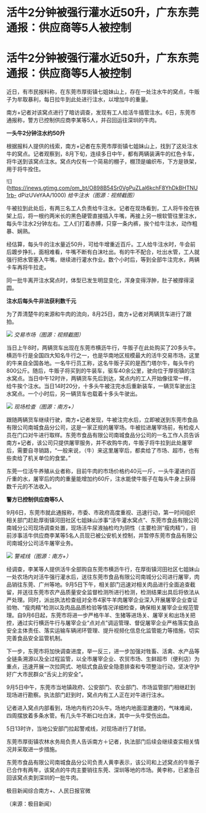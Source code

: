 # 活牛2分钟被强行灌水近50升，广东东莞通报：供应商等5人被控制

# 活牛2分钟被强行灌水近50升，广东东莞通报：供应商等5人被控制

近日，有市民报料称，在东莞市厚街镇七姐妹山上，存在一处注水牛的窝点，牛贩子为牟取暴利，每日拉牛到此处进行注水，以增加牛的重量。

南方+记者对该窝点进行了暗访调查，发现有工人给活牛插管注水。6日，东莞市通报称，警方已控制供应商李某等5人，并召回运往深圳的牛肉。

**一头牛2分钟注水约50升**

根据报料人提供的线索，南方+记者在东莞市厚街镇七姐妹山上，找到了这处注水牛的窝点。记者观察到，8月下旬，连续多日中午，都有两辆装满牛的红色卡车，将牛送到该窝点注水。窝点内仅有一个简易的棚子，棚顶是编织布，下方是铁架，用于将牛拴住。

![](https://inews.gtimg.com/om_bt/O898B54Sr0VgPuZLal6kchF8YhDkBHTNU1rb-
dPizUVeYAA/1000) _给牛注水（图源：视频截图）_

牛被拉到此处后，有两三名工人负责给牛注水。记者在现场看到，工人将牛拴在铁架上后，将一根约两米长的黑色硬管直接插入牛嘴，再接上另一根软管往里注水，每头牛注水2分钟左右。工人们打着赤膊，只穿一条内裤，挨个给牛注水，动作粗暴、娴熟。

经估算，每头牛的注水量近50升，可给牛增重近百斤。工人给牛注水时，牛会前后踱步挣扎，面相难看，牛嘴不断有白沫吐出。有的牛不配合，吐出水管，工人就强行把水管塞入牛嘴，继续进行灌水作业。数个小时后，等到全部牛注完水，两辆卡车再将牛拉走。

同一批牛离开注水窝点时，体型已发生明显变化，浑身变得浮肿，肚子被撑得滚圆。

**注水后每头牛非法获利数千元**

为了弄清楚牛的来源和牛肉的流向，8月25日，南方+记者对两辆货车进行了跟拍。

![](https://inews.gtimg.com/om_bt/OAxljE9RXqQpDw26id2MX74498Bur9auZ_MPeAh9E8BPoAA/1000)
_交易市场（图源：视频截图）_

当日上午8时，两辆货车出现在东莞市横沥牛行，牛贩子在此处购买了20多头牛。横沥牛行是全国四大知名牛行之一，也是华南地区规模最大的活牛交易市场，这里的牛来自全国各地。一名牛行员工称，这名牛贩子买的是西门塔尔牛，每头牛约800公斤。随后，牛贩子将买到的牛装车，驱车40余公里，驶向位于厚街镇的注水窝点。当日中午12时许，两辆货车先后到达，窝点内的工人开始像往常一样，给牛挨个注水。当日14时20分，十多头牛被注完水后重新装车，一辆货车驶出注水窝点。一个小时后，另一辆货车也载着十多头牛驶出。

![](https://inews.gtimg.com/om_bt/OSZTDoouis5k0RG6qmhfpPJx_mM_l5v8T31G8kfhyB39UAA/1000)
_现场检查（图源：南方+）_

跟随两辆货车继续行驶，南方+记者发现，牛被注完水后，立即被送到东莞市食品有限公司南城食品分公司，这是一家正规的屠宰场。牛被拉进屠宰场前，有检疫人员在门口对牛进行取样。东莞市食品有限公司南城食品分公司的一名工作人员告诉南方+记者，该公司只提供屠宰服务，并不收购牛肉，牛贩子将牛拉到此处屠宰后，需要自寻销路，“一般来说，（牛）来这里屠宰后，都卖给了市场、超市，也有些卖给了机关单位的食堂。”

东莞一位活牛养殖从业者称，目前牛肉的市场价格约40元一斤，一头牛灌进约百斤重的水，屠宰后的肉的重量能增加约60斤，注水能使牛贩子在每头牛身上获得数千元的不法收入。

**警方已控制供应商等5人**

9月6日，东莞市就此通报称，市委、市政府高度重视、迅速行动，第一时间组织相关部门赶赴厚街镇河田社区七姐妹山涉事“活牛灌水窝点”、东莞市食品有限公司南城分公司现场调查处置，现场活牛尿液抽检均为阴性（主要检测“瘦肉精”），目前涉事活牛供应商李某等5名人员现已被公安机关控制，并暂停东莞市食品有限公司南城分公司活牛屠宰业务。

![](https://inews.gtimg.com/om_bt/OwBqppnWggCHIWO1gPwNJNdEfImGyclr37GoVaLjidmtYAA/1000)
_警戒线（图源：南方+）_

经调查，李某等人提供活牛全部购自东莞市横沥牛行，在厚街镇河田社区七姐妹山一处农场内对活牛强行灌水后，送往东莞市食品有限公司南城分公司进行屠宰，肉品销往东莞、广州等地。9月5日下午，相关部门迅速对相关肉品进行全面追查截留，并送往东莞市农产品质量安全监督检测所进行检测，检测结果出具后将依法从严处理。同时，派出执法检查组对全市4家牛羊肉屠宰企业深入开展屠宰企业查证验物、“瘦肉精”检测以及肉品品质检验等情况详细检查，确保相关屠宰企业规范管理。自9月6日起，东莞市将进一步严格牛羊、生猪等进场关、屠宰关和出场关把控，通过实行横沥牛行与屠宰企业“点对点”调运管理、督促屠宰企业严格落实食品安全主体责任、落实运输车辆闭环管理、提升视频化信息化监管能力等措施，切实完善食品安全监管机制。

下一步，东莞市将加快调查进度，举一反三，进一步加强对牲畜、活禽、水产品等全链条溯源以及全过程监管，以全市屠宰企业、农贸市场、生鲜超市（便利店）为重点，迅速开展一次拉网式、地毯式食品安全隐患排查和专项整治行动，坚决守护好广大市民群众“舌尖上的安全”。

9月5日中午，东莞市当地镇政府、公安部门、农业部门、市场监管部门相继赶到现场进行勘察。执法部门赶到时，窝点内有工人正在对牛进行注水。

记者进入窝点内部看到，场地内有约20头牛。场地内地面湿漉漉的，气味难闻，四周摆放着多条水管。有几头牛不断口吐白沫，其中一头牛受伤出血。

5日13时许，当地公安部门拉起警戒线，对现场进行了封锁。

东莞市厚街镇农林水务局负责人告诉南方＋记者，执法部门后续会继续查实相关情况并采取进一步措施。

东莞市食品有限公司南城食品分公司负责人黄李表示，该公司和上述窝点的牛贩子已合作有两年，该窝点的牛肉主要销往东莞、深圳等地的市场。黄李称，已紧急召回该窝点卖到深圳的一批牛肉。

极目新闻综合南方+、人民日报官微

（来源：极目新闻）

